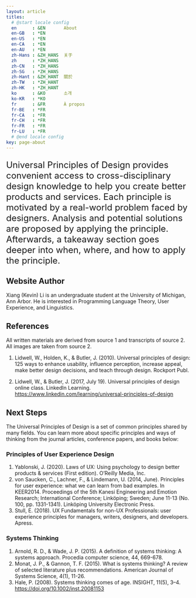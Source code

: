```yaml
---
layout: article
titles:
  # @start locale config
  en      : &EN       About
  en-GB   : *EN
  en-US   : *EN
  en-CA   : *EN
  en-AU   : *EN
  zh-Hans : &ZH_HANS  关于
  zh      : *ZH_HANS
  zh-CN   : *ZH_HANS
  zh-SG   : *ZH_HANS
  zh-Hant : &ZH_HANT  關於
  zh-TW   : *ZH_HANT
  zh-HK   : *ZH_HANT
  ko      : &KO       소개
  ko-KR   : *KO
  fr      : &FR       À propos
  fr-BE   : *FR
  fr-CA   : *FR
  fr-CH   : *FR
  fr-FR   : *FR
  fr-LU   : *FR
  # @end locale config
key: page-about
---
```


<p style="font-size: 1.5rem">Universal Principles of Design provides convenient access to cross-disciplinary design knowledge to help you create better products and services. Each principle is motivated by a real-world problem faced by designers. Analysis and potential solutions are proposed by applying the principle. Afterwards, a takeaway section goes deeper into when, where, and how to apply the principle.</p>

## Website Author

Xiang (Kevin) Li is an undergraduate student at the University of Michigan, Ann Arbor. He is interested in Programming Language Theory, User Experience, and Linguistics.

## References

All written materials are derived from source 1 and transcripts of source 2. All images are taken from source 2.

1. Lidwell, W., Holden, K., & Butler, J. (2010). Universal principles of design: 125 ways to enhance usability, influence perception, increase appeal, make better design decisions, and teach through design. Rockport Publ.

2. Lidwell, W., & Butler, J. (2017, July 19). Universal principles of design online class. LinkedIn Learning. https://www.linkedin.com/learning/universal-principles-of-design

## Next Steps
The Universal Principles of Design is a set of common principles shared by many fields. You can learn more about specific principles and ways of thinking from the journal articles, conference papers, and books below:

### Principles of User Experience Design
1. Yablonski, J. (2020). Laws of UX: Using psychology to design better products & services (First edition). O’Reilly Media, Inc.
2. von Saucken, C., Lachner, F., & Lindemann, U. (2014, June). Principles for user experience: what we can learn from bad examples. In KEER2014. Proceedings of the 5th Kanesi Engineering and Emotion Research; International Conference; Linköping; Sweden; June 11-13 (No. 100, pp. 1331-1341). Linköping University Electronic Press.
3. Stull, E. (2018). UX Fundamentals for non-UX Professionals: user experience principles for managers, writers, designers, and developers. Apress.

### Systems Thinking
1. Arnold, R. D., & Wade, J. P. (2015). A definition of systems thinking: A systems approach. Procedia computer science, 44, 669-678.
2. Monat, J. P., & Gannon, T. F. (2015). What is systems thinking? A review of selected literature plus recommendations. American Journal of Systems Science, 4(1), 11-26.
3. Hale, P. (2008). Systems thinking comes of age. INSIGHT, 11(5), 3–4. https://doi.org/10.1002/inst.20081153
